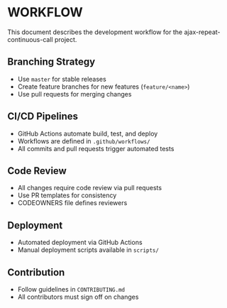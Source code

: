 # WORKFLOW

This document describes the development workflow for the ajax-repeat-continuous-call project.

## Branching Strategy
- Use `master` for stable releases
- Create feature branches for new features (`feature/<name>`)
- Use pull requests for merging changes

## CI/CD Pipelines
- GitHub Actions automate build, test, and deploy
- Workflows are defined in `.github/workflows/`
- All commits and pull requests trigger automated tests

## Code Review
- All changes require code review via pull requests
- Use PR templates for consistency
- CODEOWNERS file defines reviewers

## Deployment
- Automated deployment via GitHub Actions
- Manual deployment scripts available in `scripts/`

## Contribution
- Follow guidelines in `CONTRIBUTING.md`
- All contributors must sign off on changes
